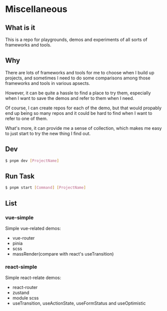# Miscellaneous

## What is it

This is a repo for playgrounds, demos and experiments of all sorts of frameworks and tools.

## Why

There are lots of frameworks and tools for me to choose when I build up projects, and sometimes I need to do some comparisons among those frameworks and tools in various apsects. 

However, it can be quite a hassle to find a place to try them, especially when I want to save the demos and refer to them when I need. 

Of course, I can create repos for each of the demo, but that would propably end up being so many repos and it could be hard to find when I want to refer to one of them.

What's more, it can provide me a sense of collection, which makes me easy to just start to try the new thing I find out.

## Dev

```bash
$ pnpm dev [ProjectName]
```

## Run Task

```bash
$ pnpm start [Command] [ProjectName]
```

## List

### vue-simple

Simple vue-related demos:

- vue-router
- pinia
- scss
- massRender(compare with react's useTransition)

### react-simple

Simple react-relate demos:

- react-router
- zustand
- module scss
- useTransition, useActionState, useFormStatus and useOptimistic
